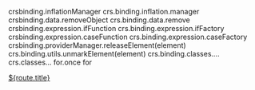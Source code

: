 crsbinding.inflationManager          crs.binding.inflation.manager
crsbinding.data.removeObject         crs.binding.data.remove
crsbinding.expression.ifFunction     crs.binding.expression.ifFactory         
crsbinding.expression.caseFunction   crs.binding.expression.caseFactory
crsbinding.providerManager.releaseElement(element) crs.binding.utils.unmarkElement(element)
crs.binding.classes....             crs.classes...
for.once                            for

<a href.one-way="route.hash"></a>   <a href="${route.hash}">${route.title}</a>